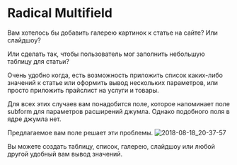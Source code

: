 # Radical Multifield

Вам хотелось бы добавить галерею картинок к статье на сайте? Или слайдшоу?

Или сделать так, чтобы пользователь мог заполнить небольшую таблицу для статьи?

Очень удобно когда, есть возможность приложить список каких-либо значений к статье или оформить вывод нескольких параметров, или просто приложить прайслист на услуги и товары.

Для всех этих случаев вам понадобится поле, которое напоминает поле subform для параметров расширений джумла. Однако подобного поля в ядре джумла нет. 

Предлагаемое вам поле решает эти проблемы.
![2018-08-18_20-37-57](https://user-images.githubusercontent.com/3103677/44301852-d99f9880-a326-11e8-9626-0f4caa930d1a.png)

Вы можете создать таблицу, список, галерею, слайдшоу или любой другой удобный вам вывод значений.
